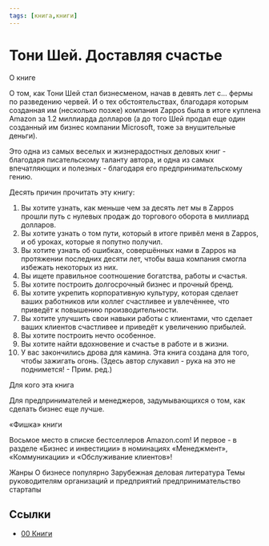 ```yaml
---
tags: [книга,книги]
---
```

# Тони Шей. Доставляя счастье

О книге

О том, как Тони Шей стал бизнесменом, начав в девять лет с… фермы по разведению червей. И о тех обстоятельствах, благодаря которым созданная им (несколько позже) компания Zappos была в итоге куплена Amazon за 1.2 миллиарда долларов (а до того Шей продал еще один созданный им бизнес компании Microsoft, тоже за внушительные деньги).

Это одна из самых веселых и жизнерадостных деловых книг - благодаря писательскому таланту автора, и одна из самых впечатляющих и полезных - благодаря его предпринимательскому гению.

Десять причин прочитать эту книгу:

1. Вы хотите узнать, как меньше чем за десять лет мы в Zappos прошли путь с нулевых продаж до торгового оборота в миллиард долларов.
2. Вы хотите узнать о том пути, который в итоге привёл меня в Zappos, и об уроках, которые я попутно получил.
3. Вы хотите узнать об ошибках, совершённых нами в Zappos на протяжении последних десяти лет, чтобы ваша компания смогла избежать некоторых из них.
4. Вы ищете правильное соотношение богатства, работы и счастья.
5. Вы хотите построить долгосрочный бизнес и прочный бренд.
6. Вы хотите укрепить корпоративную культуру, которая сделает ваших работников или коллег счастливее и увлечённее, что приведёт к повышению производительности.
7. Вы хотите улучшить свои навыки работы с клиентами, что сделает ваших клиентов счастливее и приведёт к увеличению прибылей.
8. Вы хотите построить нечто особенное.
9. Вы хотите найти вдохновение и счастье в работе и в жизни.
10. У вас закончились дрова для камина. Эта книга создана для того, чтобы зажигать огонь. (Здесь автор слукавил - рука на это не поднимется! - Прим. ред.)

Для кого эта книга

Для предпринимателей и менеджеров, задумывающихся о том, как сделать бизнес еще лучше.

«Фишка» книги

Восьмое место в списке бестселлеров Amazon.com! И первое - в разделе «Бизнес и инвестиции» в номинациях «Менеджмент», «Коммуникации» и «Обслуживание клиентов»!

Жанры О бизнесе популярно Зарубежная деловая литература
Темы руководителям организаций и предприятий предпринимательство стартапы

## Ссылки

* [00 Книги](00%20%D0%9A%D0%BD%D0%B8%D0%B3%D0%B8.md)

